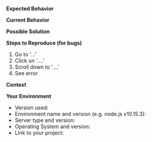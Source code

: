 <!--
PLEASE DON'T DISCLOSE SECURITY-RELATED ISSUES PUBLICLY, SEE BELOW.

If you discover a security vulnerability, please send an e-mail to security@ark.io. All security vulnerabilities will be promptly addressed.
-->

<!-- Provide a general summary of the issue in the Title above -->

**Expected Behavior**

<!-- If you're describing a bug, tell us what should happen -->
<!-- If you're suggesting a change/improvement, tell us how it should work -->

**Current Behavior**

<!-- If describing a bug, tell us what happens instead of the expected behavior -->
<!-- If suggesting a change/improvement, explain the difference from current behavior -->

**Possible Solution**

<!-- Not obligatory, but suggest a fix/reason for the bug, -->
<!-- or ideas how to implement the addition or change -->

**Steps to Reproduce (for bugs)**

<!-- Provide a link to a live example, or an unambiguous set of steps to -->
<!-- reproduce this bug. Include code to reproduce, if relevant -->

1. Go to '...'
2. Click on '....'
3. Scroll down to '....'
4. See error

**Context**

<!-- How has this issue affected you? What are you trying to accomplish? -->
<!-- Providing context helps us come up with a solution that is most useful in the real world -->

**Your Environment**

<!-- Include as many relevant details about the environment you experienced the bug in -->

- Version used:
- Environment name and version (e.g. node.js v10.15.3):
- Server type and version:
- Operating System and version:
- Link to your project:
